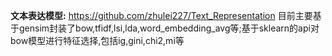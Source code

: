 **文本表达模型:**
https://github.com/zhulei227/Text_Representation
目前主要基于gensim封装了bow,tfidf,lsi,lda,word_embedding_avg等;基于sklearn的api对bow模型进行特征选择,包括ig,gini,chi2,mi等